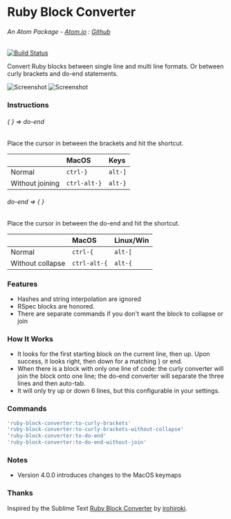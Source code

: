 # Ruby Block Converter
###### An Atom Package - [Atom.io](https://atom.io/packages/ruby-block-converter) : [Github](https://github.com/dsandstrom/atom-ruby-block-converter)
[![Build Status](https://travis-ci.org/dsandstrom/atom-ruby-block-converter.svg?branch=master)](https://travis-ci.org/dsandstrom/atom-ruby-block-converter)

Convert Ruby blocks between single line and multi line formats. Or between curly brackets and do-end statements.

![Screenshot](https://github.com/dsandstrom/atom-ruby-block-converter/raw/master/screen-1.gif) ![Screenshot](https://github.com/dsandstrom/atom-ruby-block-converter/raw/master/screen-2.gif)

### Instructions
###### *{ } => do-end*

Place the cursor in between the brackets and hit the shortcut.

|                 | MacOS        | Keys    |
|:----------------|:-------------|:--------|
| Normal          | `ctrl-}`     | `alt-]` |
| Without joining | `ctrl-alt-}` | `alt-}` |

###### *do-end => { }*

Place the cursor in between the do-end and hit the shortcut.

|                  | MacOS        | Linux/Win |
|:-----------------|:-------------|:----------|
| Normal           | `ctrl-{`     | `alt-[`   |
| Without collapse | `ctrl-alt-{` | `alt-{`   |

### Features
* Hashes and string interpolation are ignored
* RSpec blocks are honored.
* There are separate commands if you don't want the block to collapse or join

### How It Works
* It looks for the first starting block on the current line, then up. Upon success, it looks right, then down for a matching } or end.
* When there is a block with only one line of code: the curly converter will join the block onto one line; the do-end converter will separate the three lines and then auto-tab.
* It will only try up or down 6 lines, but this configurable in your settings.

### Commands
```coffee
'ruby-block-converter:to-curly-brackets'
'ruby-block-converter:to-curly-brackets-without-collapse'
'ruby-block-converter:to-do-end'
'ruby-block-converter:to-do-end-without-join'
```

### Notes
* Version 4.0.0 introduces changes to the MacOS keymaps

### Thanks
Inspired by the Sublime Text [Ruby Block Converter](https://github.com/irohiroki/RubyBlockConverter) by [irohiroki](https://github.com/irohiroki).
